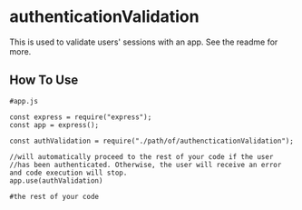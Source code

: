# authenticationValidation
This is used to validate users' sessions with an app. See the readme for more.

## How To Use
```
#app.js

const express = require("express");
const app = express();

const authValidation = require("./path/of/authencticationValidation");

//will automatically proceed to the rest of your code if the user 
//has been authenticated. Otherwise, the user will receive an error and code execution will stop.
app.use(authValidation) 

#the rest of your code
```
